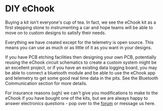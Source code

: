 # DIY eChook

Buying a kit isn't everyone's cup of tea. In fact, we see the eChook kit as a first stepping stone to instrumenting a car and hope teams will be able to move on to custom designs to satisfy their needs.

Everything we have created except for the telemetry is open source. This means you can use as much or as little of it as you want in your designs.

If you have PCB etching facilities then designing your own PCB, potentially reusing the eChook circuit schematics to create a custom system might be an excellent project, or if you have an existing data logging board, you may be able to connect a bluetooth module and be able to use the eChook app and telemetry to get some good real time data in the pits. See the Bluetooth Communication section for more details.

For insurance reasons \(ugh\) we can't give you modifications to make to the eChook if you have bought one of the kits, but we are always happy to answer electronics questions - pop over to the [forum](http://www.echook.uk/support.html) or message us here.

